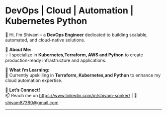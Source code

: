 # DevOps  | Cloud | Automation | Kubernetes Python
👋 Hi, I'm Shivam – a **DevOps Engineer** dedicated to building scalable, automated, and cloud-native solutions.  

🔹 **About Me:**  
💡  I specialize in **Kubernetes,Terraform, AWS and Python** to create production-ready infrastructure and applications.   

🔹 **What I’m Learning:**  
📖 Currently upskilling in **Terraform, Kubernetes,and Python** to enhance my cloud automation expertise.  

🔹 **Let’s Connect!**  
📫 Reach me on https://www.linkedin.com/in/shivam-sonker/ | 📧  shivam87380@gmail.com

---

